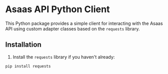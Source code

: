 # Asaas API Python Client

This Python package provides a simple client for interacting with the Asaas API using custom adapter classes based on the `requests` library.

## Installation

1. Install the `requests` library if you haven't already:

```bash
pip install requests